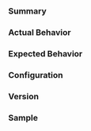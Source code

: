 <!--
******************
Deprecation Notice
******************
The Spring Security OAuth project is deprecated. 
The latest OAuth 2.0 support is provided by Spring Security. 
See the OAuth 2.0 Migration Guide https://github.com/spring-projects/spring-security/wiki/OAuth-2.0-Migration-Guide
-->

<!--
For Security Vulnerabilities, please use https://spring.io/security-policy
-->

### Summary

<!-- 
Please provide a high level summary of the issue you are having
-->

### Actual Behavior

<!-- 
Please describe step by step the behavior you are observing
-->

### Expected Behavior

<!--
Please describe step by step the behavior you expect
-->

### Configuration

<!--
Please provide any configuration you have.
-->

### Version

<!--
Please describe what version you are using. Does the problem occur in other versions?
-->

### Sample

<!--
Providing a complete sample (i.e. link to a github repository) will give this issue higher
priority than issues that do not have a complete sample
-->
